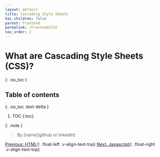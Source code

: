 ```yaml
---
layout: default
title: Cascading Style Sheets
has_children: false
parent: Frontend
permalink: /Frontend/CSS
nav_order: 2
---
```


# What are Cascading Style Sheets (CSS)?
{: .no_toc }

## Table of contents
{: .no_toc .text-delta }

1. TOC
{:toc}

{: .note }
> By [name](github or linkedin)    


[Previous: HTML](HTML){: .float-left .v-align-text-top}
[Next: Javascript](Javascript){: .float-right .v-align-text-top}